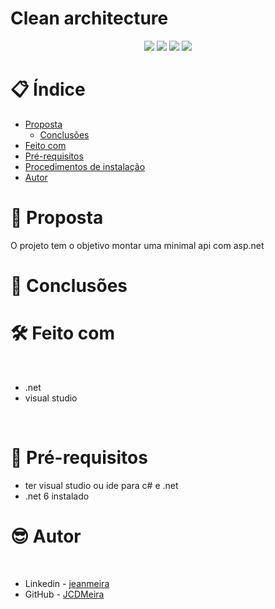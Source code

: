 # Clean architecture

<p align="center">
  <img src="https://img.shields.io/github/languages/count/JCDMeira/minimal_api_cart" />
  <img src="https://img.shields.io/github/languages/top/JCDMeira/minimal_api_cart" />
  <img src="https://img.shields.io/github/last-commit/JCDMeira/minimal_api_cart" />
  <img src="https://img.shields.io/github/watchers/JCDMeira/minimal_api_cart?style=social" />
</p>

# 📋 Índice

- [Proposta](#id01)
  - [Conclusões](#id01.01)
- [Feito com](#id04)
- [Pré-requisitos](#id05)
- [Procedimentos de instalação](#id06)
- [Autor](#id07)

# 🚀 Proposta <a name="id01"></a>

O projeto tem o objetivo montar uma minimal api com asp.net

# 🚀 Conclusões <a name="id01.01"></a>

# 🛠 Feito com <a name="id04"></a>

<br />

- .net
- visual studio

<br />

# 🔧 Pré-requisitos <a name="id05"></a>

- ter visual studio ou ide para c# e .net
- .net 6 instalado

# :sunglasses: Autor <a name="id07"></a>

<br />

- Linkedin - [jeanmeira](https://www.linkedin.com/in/jeanmeira/)
- GitHub - [JCDMeira](https://github.com/JCDMeira)
